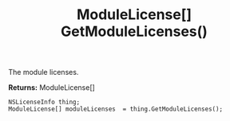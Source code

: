 ﻿---
uid: crmscript_ref_NSLicenseInfo_GetModuleLicenses
title: ModuleLicense[] GetModuleLicenses()
intellisense: NSLicenseInfo.GetModuleLicenses
keywords: NSLicenseInfo, GetModuleLicenses
so.topic: reference
---

The module licenses.

**Returns:** ModuleLicense[]


```crmscript
NSLicenseInfo thing;
ModuleLicense[] moduleLicenses  = thing.GetModuleLicenses();
```


